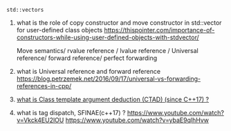     std::vectors
1) what is the role of copy constructor and move constructor in std::vector for user-defined class objects
    https://thispointer.com/importance-of-constructors-while-using-user-defined-objects-with-stdvector/



    Move semantics/ rvalue reference / lvalue reference / Universal reference/ forward reference/ perfect forwarding
2) what is Universal reference and forward reference
    https://blog.petrzemek.net/2016/09/17/universal-vs-forwarding-references-in-cpp/


3) [what is Class template argument deduction (CTAD) (since C++17) ?](https://www.xspdf.com/resolution/53242504.html)
    

4) what is tag dispatch, SFINAE(c++17) ?
    https://www.youtube.com/watch?v=Vkck4EU2lOU
    https://www.youtube.com/watch?v=ybaE9qlhHvw

